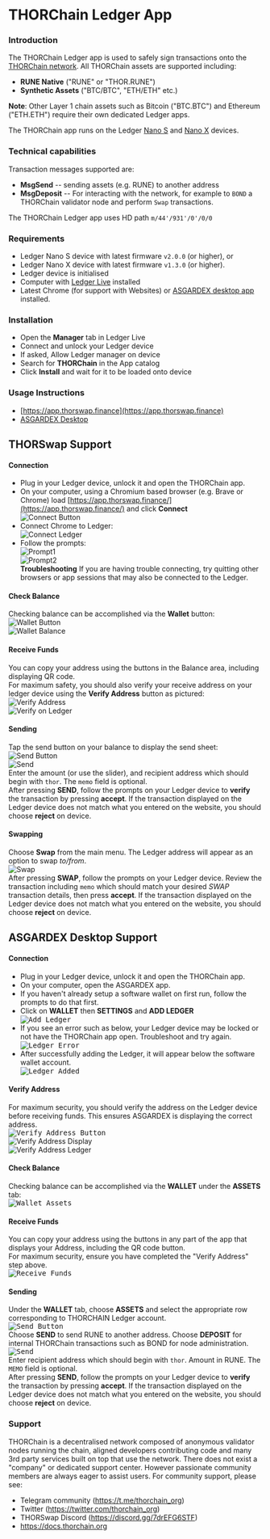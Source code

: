 # THORChain Ledger App
### Introduction

The THORChain Ledger app is used to safely sign transactions onto the [THORChain network](https://thorchain.org). All THORChain assets are supported including:
- **RUNE Native** ("RUNE" or "THOR.RUNE")
- **Synthetic Assets** ("BTC/BTC", "ETH/ETH" etc.)

**Note**: Other Layer 1 chain assets such as Bitcoin ("BTC.BTC") and Ethereum ("ETH.ETH") require their own dedicated Ledger apps.

The THORChain app runs on the Ledger [Nano S](https://shop.ledger.com/products/ledger-nano-s) and [Nano X](https://shop.ledger.com/pages/ledger-nano-x) devices.

### Technical capabilities
Transaction messages supported are:
- **MsgSend** -- sending assets (e.g. RUNE) to another address
- **MsgDeposit** -- For interacting with the network, for example to `BOND` a THORChain validator node and perform `Swap` transactions.  

The THORChain Ledger app uses HD path `m/44'/931'/0'/0/0`

### Requirements

- Ledger Nano S device with latest firmware `v2.0.0` (or higher), or
- Ledger Nano X device with latest firmware `v1.3.0` (or higher).
- Ledger device is initialised
- Computer with [Ledger Live](https://www.ledger.com/ledger-live) installed 
- Latest Chrome (for support with Websites) or [ASGARDEX desktop app](https://github.com/thorchain/asgardex-electron/releases) installed.

### Installation

- Open the **Manager** tab in Ledger Live
- Connect and unlock your Ledger device
- If asked, Allow Ledger manager on device
- Search for **THORChain** in the App catalog
- Click **Install** and wait for it to be loaded onto device

### Usage Instructions

* [https://app.thorswap.finance](https://app.thorswap.finance)  
* [ASGARDEX Desktop](https://github.com/thorchain/asgardex-electron/releases)  

## THORSwap Support

#### Connection

- Plug in your Ledger device, unlock it and open the THORChain app.  
- On your computer, using a Chromium based browser (e.g. Brave or Chrome) load [https://app.thorswap.finance/](https://app.thorswap.finance/) and click **Connect**  
![Connect Button](img/THORSwap_Connect1.png)  
- Connect Chrome to Ledger:  
![Connect Ledger](img/THORSwap_Connect4.png)  
- Follow the prompts:  
![Prompt1](img/THORSwap_Connect2.png)  
![Prompt2](img/THORSwap_Connect3.png)  
**Troubleshooting** If you are having trouble connecting, try quitting other browsers or app sessions that may also be connected to the Ledger.  

#### Check Balance

Checking balance can be accomplished via the **Wallet** button:  
![Wallet Button](img/THORSwap_Balance1.png)  
![Wallet Balance](img/THORSwap_Balance2.png)  

#### Receive Funds

You can copy your address using the buttons in the Balance area, including displaying QR code.  
For maximum safety, you should also verify your receive address on your ledger device using the **Verify Address** button as pictured:  
![Verify Address](img/THORSwap_VerifyAddress.png)  
![Verify on Ledger](img/Ledger_VerifyAddress.png)  

#### Sending

Tap the send button on your balance to display the send sheet:  
![Send Button](img/THORSwap_Send2.png)  
![Send](img/THORSwap_Send.png)  
Enter the amount (or use the slider), and recipient address which should begin with `thor`. The `memo` field is optional.  
After pressing **SEND**, follow the prompts on your Ledger device to **verify** the transaction by pressing **accept**. If the transaction displayed on the Ledger device does not match what you entered on the website, you should choose **reject** on device.  

#### Swapping

Choose **Swap** from the main menu. The Ledger address will appear as an option to swap *to/from*.  
![Swap](img/THORSwap_Swap.png)  
After pressing **SWAP**, follow the prompts on your Ledger device. Review the transaction including `memo` which should match your desired *SWAP* transaction details, then press **accept**. If the transaction displayed on the Ledger device does not match what you entered on the website, you should choose **reject** on device.  

## ASGARDEX Desktop Support

#### Connection  

- Plug in your Ledger device, unlock it and open the THORChain app.  
- On your computer, open the ASGARDEX app.  
- If you haven't already setup a software wallet on first run, follow the prompts to do that first.  
- Click on **WALLET** then **SETTINGS** and **ADD LEDGER**  
<kbd>![Add Ledger](img/ASGARDEX_Add_Ledger.png)</kbd>  
- If you see an error such as below, your Ledger device may be locked or not have the THORChain app open. Troubleshoot and try again.  
<kbd>![Ledger Error](img/ASGARDEX_Add_Address_Error.png)</kbd>  
- After successfully adding the Ledger, it will appear below the software wallet account.  
<kbd>![Ledger Added](img/ASGARDEX_Address_Added.png)</kbd>  

#### Verify Address

For maximum security, you should verify the address on the Ledger device before receiving funds. This ensures ASGARDEX is displaying the correct address.  
<kbd>![Verify Address Button](img/ASGARDEX_VerifyAddressButton.png)</kbd>  
![Verify Address Display](img/ASGARDEX_VerifyAddress.png)  
![Verify Address Ledger](img/Ledger_VerifyAddress.png)  

#### Check Balance  

Checking balance can be accomplished via the **WALLET** under the **ASSETS** tab:  
<kbd>![Wallet Assets](img/ASGARDEX_Balance.png)</kbd>  
 

#### Receive Funds  

You can copy your address using the buttons in any part of the app that displays your Address, including the QR code button.  
For maximum security, ensure you have completed the "Verify Address" step above.  
<kbd>![Receive Funds](img/ASGARDEX_Receive_Funds.png)</kbd>  

#### Sending  

Under the **WALLET** tab, choose **ASSETS** and select the appropriate row corresponding to THORCHAIN Ledger account.  
<kbd>![Send Button](img/ASGARDEX_Send_Deposit.png)</kbd>  
Choose **SEND** to send RUNE to another address. Choose **DEPOSIT** for internal THORChain transactions such as BOND for node administration.  
<kbd>![Send](img/ASGARDEX_Send.png)</kbd>  
Enter recipient address which should begin with `thor`. Amount in RUNE. The `MEMO` field is optional.  
After pressing **SEND**, follow the prompts on your Ledger device to **verify** the transaction by pressing **accept**. If the transaction displayed on the Ledger device does not match what you entered on the website, you should choose **reject** on device.  


### Support

THORChain is a decentralised network composed of anonymous validator nodes running the chain, aligned developers contributing code and many 3rd party services built on top that use the network. There does not exist a "company" or dedicated support center. However passionate community members are always eager to assist users. For community support, please see: 
- Telegram community (https://t.me/thorchain_org)
- Twitter (https://twitter.com/thorchain_org)
- THORSwap Discord (https://discord.gg/7drEFG6STF) 
- https://docs.thorchain.org 
